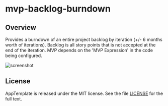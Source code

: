 mvp-backlog-burndown
=========================

## Overview

Provides a burndown of an entire project backlog by iteration (+/- 6 months worth of iterations). Backlog is all story points that is not accepted at the end of the iteration. MVP depends on the 'MVP Expression' in the code being configured.

![screenshot](https://raw.githubusercontent.com/wrackzone/MVP-Backlog-Burndown/master/screenshot.png)

## License

AppTemplate is released under the MIT license.  See the file [LICENSE](./LICENSE) for the full text.


